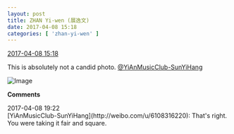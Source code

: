 ```yaml
---
layout: post
title: ZHAN Yi-wen (展逸文)
date: 2017-04-08 15:18
categories: [ 'zhan-yi-wen' ]
---
```


<div class="weibo-info">
  <a href="http://weibo.com/6108090526/EDyECBDKY">2017-04-08 15:18</a>
</div>

This is absolutely not a candid photo. [@YiAnMusicClub-SunYiHang](http://weibo.com/u/6108316220)

<!-- more -->

![Image](http://wx2.sinaimg.cn/mw690/006FmVn8ly1fefao7x16lj30qo0zkjzp.jpg)

**Comments**

<div class="weibo-info">2017-04-08 19:22</div>
[YiAnMusicClub-SunYiHang](http://weibo.com/u/6108316220): That's right. You were taking it fair and square.

